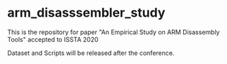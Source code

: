 # arm_disasssembler_study
This is the repository for paper "An Empirical Study on ARM Disassembly Tools" accepted to ISSTA 2020

Dataset and Scripts will be released after the conference.
